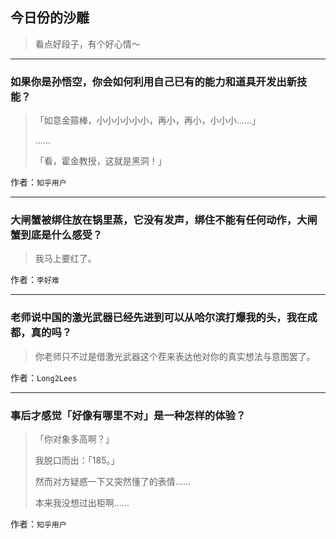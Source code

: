 ## 今日份的沙雕

> 看点好段子，有个好心情～


 
---

### 如果你是孙悟空，你会如何利用自己已有的能力和道具开发出新技能？

> 「如意金箍棒，小小小小小小，再小，再小，小小小……」
> 
> ……
> 
> 「看，霍金教授，这就是黑洞！」


作者：`知乎用户`

---

### 大闸蟹被绑住放在锅里蒸，它没有发声，绑住不能有任何动作，大闸蟹到底是什么感受？

> 我马上要红了。


作者：`李好难`

---

### 老师说中国的激光武器已经先进到可以从哈尔滨打爆我的头，我在成都，真的吗？

> 你老师只不过是借激光武器这个茬来表达他对你的真实想法与意图罢了。


作者：`Long2Lees`

---

### 事后才感觉「好像有哪里不对」是一种怎样的体验？

> 「你对象多高啊？」
> 
> 我脱口而出：「185。」
> 
> 然而对方疑惑一下又突然懂了的表情……
> 
> 本来我没想过出柜啊……


作者：`知乎用户`